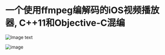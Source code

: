 #  一个使用ffmpeg编解码的iOS视频播放器, C++11和Objective-C混编

![Image text](https://github.com/yuequal/iOS-FFMpeg-VideoPlayer/blob/master/ffmpeg_demo/Resource/ffmpeg-demo-word.jpg)



![image](https://github.com/yuequal/iOS-FFMpeg-VideoPlayer/blob/master/ffmpeg_demo/Resource/QQ20181018-164122-HD.gif)
